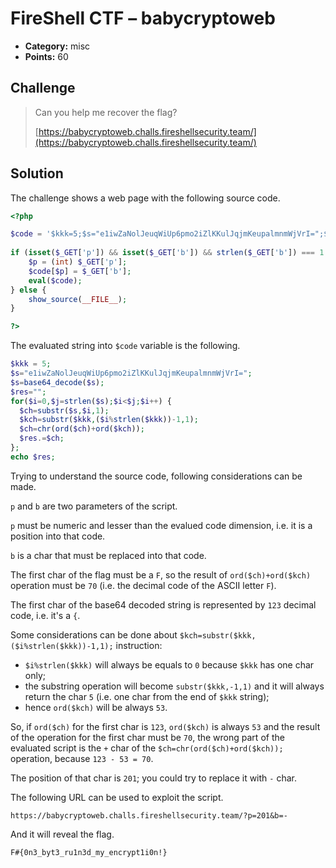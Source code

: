 # FireShell CTF – babycryptoweb

* **Category:** misc
* **Points:** 60

## Challenge

> Can you help me recover the flag?
>
> [https://babycryptoweb.challs.fireshellsecurity.team/](https://babycryptoweb.challs.fireshellsecurity.team/)

## Solution

The challenge shows a web page with the following source code.

```php
<?php

$code = '$kkk=5;$s="e1iwZaNolJeuqWiUp6pmo2iZlKKulJqjmKeupalmnmWjVrI=";$s=base64_decode($s);$res="";for($i=0,$j=strlen($s);$i<$j;$i++){$ch=substr($s,$i,1);$kch=substr($kkk,($i%strlen($kkk))-1,1);$ch=chr(ord($ch)+ord($kch));$res.=$ch;};echo $res;';
    
if (isset($_GET['p']) && isset($_GET['b']) && strlen($_GET['b']) === 1 && is_numeric($_GET['p']) && (int) $_GET['p'] < strlen($code)) {
    $p = (int) $_GET['p'];
    $code[$p] = $_GET['b'];
    eval($code);
} else {
    show_source(__FILE__);
}

?> 
```

The evaluated string into `$code` variable is the following.

```php
$kkk = 5;
$s="e1iwZaNolJeuqWiUp6pmo2iZlKKulJqjmKeupalmnmWjVrI=";
$s=base64_decode($s);
$res="";
for($i=0,$j=strlen($s);$i<$j;$i++) {
  $ch=substr($s,$i,1);
  $kch=substr($kkk,($i%strlen($kkk))-1,1);
  $ch=chr(ord($ch)+ord($kch));
  $res.=$ch;
};
echo $res;
```

Trying to understand the source code, following considerations can be made.

`p` and `b` are two parameters of the script.

`p` must be numeric and lesser than the evalued code dimension, i.e. it is a position into that code.

`b` is a char that must be replaced into that code.

The first char of the flag must be a `F`, so the result of `ord($ch)+ord($kch)` operation must be `70` (i.e. the decimal code of the ASCII letter `F`).

The first char of the base64 decoded string is represented by `123` decimal code, i.e. it's a `{`. 

Some considerations can be done about `$kch=substr($kkk,($i%strlen($kkk))-1,1);` instruction:
* `$i%strlen($kkk)` will always be equals to `0` because `$kkk` has one char only;
* the substring operation will become `substr($kkk,-1,1)` and it will always return the char `5` (i.e. one char from the end of `$kkk` string);
* hence `ord($kch)` will be always `53`.

So, if `ord($ch)` for the first char is `123`, `ord($kch)` is always `53` and the result of the operation for the first char must be `70`, the wrong part of the evaluated script is the `+` char of the `$ch=chr(ord($ch)+ord($kch));` operation, because `123 - 53 = 70`.

The position of that char is `201`; you could try to replace it with `-` char.

The following URL can be used to exploit the script.

`https://babycryptoweb.challs.fireshellsecurity.team/?p=201&b=-`

And it will reveal the flag.

```
F#{0n3_byt3_ru1n3d_my_encrypt1i0n!}
```